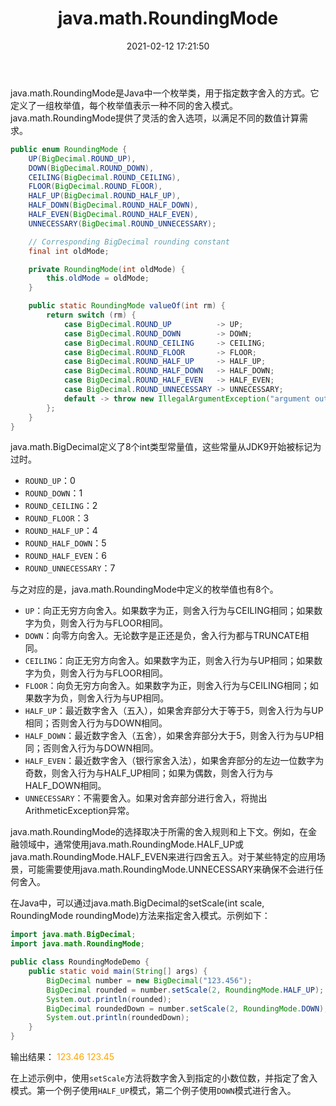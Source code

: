 ﻿---
title: java.math.RoundingMode
date: 2021-02-12 17:21:50
summary: 本文介绍java.math.RoundingMode的舍入模式，以及java.math.RoundingMode与java.math.BigDecimal的关系。
tags:
- Java
categories:
- 开发技术
---

java.math.RoundingMode是Java中一个枚举类，用于指定数字舍入的方式。它定义了一组枚举值，每个枚举值表示一种不同的舍入模式。java.math.RoundingMode提供了灵活的舍入选项，以满足不同的数值计算需求。

```java
public enum RoundingMode {
    UP(BigDecimal.ROUND_UP),
    DOWN(BigDecimal.ROUND_DOWN),
    CEILING(BigDecimal.ROUND_CEILING),
    FLOOR(BigDecimal.ROUND_FLOOR),
    HALF_UP(BigDecimal.ROUND_HALF_UP),
    HALF_DOWN(BigDecimal.ROUND_HALF_DOWN),
    HALF_EVEN(BigDecimal.ROUND_HALF_EVEN),
    UNNECESSARY(BigDecimal.ROUND_UNNECESSARY);

    // Corresponding BigDecimal rounding constant
    final int oldMode;

    private RoundingMode(int oldMode) {
        this.oldMode = oldMode;
    }

    public static RoundingMode valueOf(int rm) {
        return switch (rm) {
            case BigDecimal.ROUND_UP          -> UP;
            case BigDecimal.ROUND_DOWN        -> DOWN;
            case BigDecimal.ROUND_CEILING     -> CEILING;
            case BigDecimal.ROUND_FLOOR       -> FLOOR;
            case BigDecimal.ROUND_HALF_UP     -> HALF_UP;
            case BigDecimal.ROUND_HALF_DOWN   -> HALF_DOWN;
            case BigDecimal.ROUND_HALF_EVEN   -> HALF_EVEN;
            case BigDecimal.ROUND_UNNECESSARY -> UNNECESSARY;
            default -> throw new IllegalArgumentException("argument out of range");
        };
    }
}
```

java.math.BigDecimal定义了8个int类型常量值，这些常量从JDK9开始被标记为过时。
- `ROUND_UP`：0
- `ROUND_DOWN`：1
- `ROUND_CEILING`：2
- `ROUND_FLOOR`：3
- `ROUND_HALF_UP`：4
- `ROUND_HALF_DOWN`：5
- `ROUND_HALF_EVEN`：6
- `ROUND_UNNECESSARY`：7

与之对应的是，java.math.RoundingMode中定义的枚举值也有8个。
- `UP`：向正无穷方向舍入。如果数字为正，则舍入行为与CEILING相同；如果数字为负，则舍入行为与FLOOR相同。
- `DOWN`：向零方向舍入。无论数字是正还是负，舍入行为都与TRUNCATE相同。
- `CEILING`：向正无穷方向舍入。如果数字为正，则舍入行为与UP相同；如果数字为负，则舍入行为与FLOOR相同。
- `FLOOR`：向负无穷方向舍入。如果数字为正，则舍入行为与CEILING相同；如果数字为负，则舍入行为与UP相同。
- `HALF_UP`：最近数字舍入（五入），如果舍弃部分大于等于5，则舍入行为与UP相同；否则舍入行为与DOWN相同。
- `HALF_DOWN`：最近数字舍入（五舍），如果舍弃部分大于5，则舍入行为与UP相同；否则舍入行为与DOWN相同。
- `HALF_EVEN`：最近数字舍入（银行家舍入法），如果舍弃部分的左边一位数字为奇数，则舍入行为与HALF_UP相同；如果为偶数，则舍入行为与HALF_DOWN相同。
- `UNNECESSARY`：不需要舍入。如果对舍弃部分进行舍入，将抛出ArithmeticException异常。

java.math.RoundingMode的选择取决于所需的舍入规则和上下文。例如，在金融领域中，通常使用java.math.RoundingMode.HALF_UP或java.math.RoundingMode.HALF_EVEN来进行四舍五入。对于某些特定的应用场景，可能需要使用java.math.RoundingMode.UNNECESSARY来确保不会进行任何舍入。

在Java中，可以通过java.math.BigDecimal的setScale(int scale, RoundingMode roundingMode)方法来指定舍入模式。示例如下：

```java
import java.math.BigDecimal;
import java.math.RoundingMode;

public class RoundingModeDemo {
    public static void main(String[] args) {
        BigDecimal number = new BigDecimal("123.456");
        BigDecimal rounded = number.setScale(2, RoundingMode.HALF_UP);
        System.out.println(rounded);
        BigDecimal roundedDown = number.setScale(2, RoundingMode.DOWN);
        System.out.println(roundedDown);
    }
}
```

输出结果：
<font color="orange">
123.46
123.45</font>

在上述示例中，使用`setScale`方法将数字舍入到指定的小数位数，并指定了舍入模式。第一个例子使用`HALF_UP`模式，第二个例子使用`DOWN`模式进行舍入。
